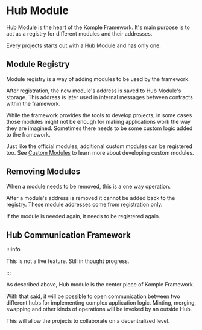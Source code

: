 # Hub Module

Hub Module is the heart of the Komple Framework. It's main purpose is to act as a registry for different modules and their addresses.

Every projects starts out with a Hub Module and has only one.

## Module Registry

Module registry is a way of adding modules to be used by the framework.

After registration, the new module's address is saved to Hub Module's storage. This address is later used in internal messages between contracts within the framework.

While the framework provides the tools to develop projects, in some cases those modules might not be enough for making applications work the way they are imagined. Sometimes there needs to be some custom logic added to the framework.

Just like the official modules, additional custom modules can be registered too. See [Custom Modules](/docs/komple-framework/modules/10-Custom-Modules.md) to learn more about developing custom modules.

## Removing Modules

When a module needs to be removed, this is a one way operation. 

After a module's address is removed it cannot be added back to the registry. These module addresses come from registration only.

If the module is needed again, it needs to be registered again.

## Hub Communication Framework

:::info

This is not a live feature. Still in thought progress.

:::

As described above, Hub module is the center piece of Komple Framework. 

With that said, it will be possible to open communication between two different hubs for implementing complex application logic. Minting, merging, swapping and other kinds of operations will be invoked by an outside Hub. 

This will allow the projects to collaborate on a decentralized level.